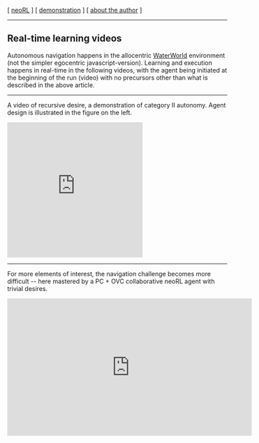 [ [neoRL](index) ]   [ [demonstration](demonstrations.md) ]     [ [about the author](./about_the_author.md) ]

-----------------------------------------------------

## Real-time learning videos
Autonomous navigation happens in the allocentric [WaterWorld](https://pygame-learning-environment.readthedocs.io/en/latest/user/games/waterworld.html) environment (not the simpler egocentric javascript-version). 
Learning and execution happens in real-time in the following videos, with the agent being initiated at the beginning of the run (video) with no precursors other than what is described in the above article. 

------------------------------------------
A video of recursive desire, a demonstration of category II autonomy. 
Agent design is illustrated in the figure on the left.

<iframe src="https://player.vimeo.com/video/684966970?h=aec1b78a82&amp;badge=0&amp;autopause=0&amp;player_id=0&amp;app_id=58479" width="310" height="310" frameborder="0" allow="autoplay; fullscreen; picture-in-picture" allowfullscreen title="The neoRL framework for autonomous navigation."></iframe>

----

For more elements of interest, the navigation challenge becomes more difficult -- here mastered by a PC + OVC collaborative neoRL agent with trivial desires.

<iframe width="560" height="315" src="https://www.youtube.com/embed/ZyvxaMnm92s" title="YouTube video player" frameborder="0" allow="accelerometer; autoplay; clipboard-write; encrypted-media; gyroscope; picture-in-picture" allowfullscreen></iframe>

